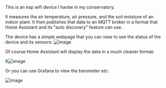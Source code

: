 This is an esp wifi device I havbe in my conservatory.

It measures the air temperature, air pressure, and the soil moisture of an indoor plant.
It then publishes that data to an MQTT broker in a format that Home Assistant and its "auto discovery" feature can use. 

The device has a simple webpage that you can view to see the status of the device and its sensors:
![image](https://user-images.githubusercontent.com/31904545/127522128-4f53a24b-cf00-492c-9ca4-d24407d23b91.png)



Of course Home Assistant will display the data in a much cleaner format:

6![image](https://user-images.githubusercontent.com/31904545/126866973-4f002833-3d46-4cd7-9c92-1f9949c4b4db.png)

Or you can use Grafana to view the barometer etc:

![image](https://user-images.githubusercontent.com/31904545/126867018-0083f65e-70a9-48dd-8357-560c2c76c1f6.png)
